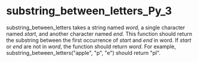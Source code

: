 # substring_between_letters_Py_3
substring_between_letters takes a string named _word_, a single character named _start_, and another character named _end_. This function should return the substring between the first occurrence of _start_ and _end_ in word. If _start_ or _end_ are not in _word_, the function should return _word_.  For example, substring_between_letters("apple", "p", "e") should return "pl".

